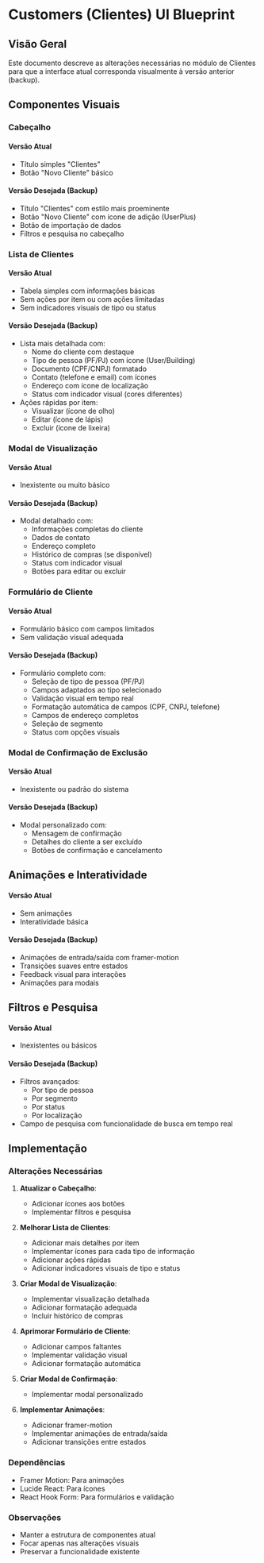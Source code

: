 # Customers (Clientes) UI Blueprint

## Visão Geral
Este documento descreve as alterações necessárias no módulo de Clientes para que a interface atual corresponda visualmente à versão anterior (backup).

## Componentes Visuais

### Cabeçalho

#### Versão Atual
- Título simples "Clientes"
- Botão "Novo Cliente" básico

#### Versão Desejada (Backup)
- Título "Clientes" com estilo mais proeminente
- Botão "Novo Cliente" com ícone de adição (UserPlus)
- Botão de importação de dados
- Filtros e pesquisa no cabeçalho

### Lista de Clientes

#### Versão Atual
- Tabela simples com informações básicas
- Sem ações por item ou com ações limitadas
- Sem indicadores visuais de tipo ou status

#### Versão Desejada (Backup)
- Lista mais detalhada com:
  - Nome do cliente com destaque
  - Tipo de pessoa (PF/PJ) com ícone (User/Building)
  - Documento (CPF/CNPJ) formatado
  - Contato (telefone e email) com ícones
  - Endereço com ícone de localização
  - Status com indicador visual (cores diferentes)
- Ações rápidas por item:
  - Visualizar (ícone de olho)
  - Editar (ícone de lápis)
  - Excluir (ícone de lixeira)

### Modal de Visualização

#### Versão Atual
- Inexistente ou muito básico

#### Versão Desejada (Backup)
- Modal detalhado com:
  - Informações completas do cliente
  - Dados de contato
  - Endereço completo
  - Histórico de compras (se disponível)
  - Status com indicador visual
  - Botões para editar ou excluir

### Formulário de Cliente

#### Versão Atual
- Formulário básico com campos limitados
- Sem validação visual adequada

#### Versão Desejada (Backup)
- Formulário completo com:
  - Seleção de tipo de pessoa (PF/PJ)
  - Campos adaptados ao tipo selecionado
  - Validação visual em tempo real
  - Formatação automática de campos (CPF, CNPJ, telefone)
  - Campos de endereço completos
  - Seleção de segmento
  - Status com opções visuais

### Modal de Confirmação de Exclusão

#### Versão Atual
- Inexistente ou padrão do sistema

#### Versão Desejada (Backup)
- Modal personalizado com:
  - Mensagem de confirmação
  - Detalhes do cliente a ser excluído
  - Botões de confirmação e cancelamento

## Animações e Interatividade

#### Versão Atual
- Sem animações
- Interatividade básica

#### Versão Desejada (Backup)
- Animações de entrada/saída com framer-motion
- Transições suaves entre estados
- Feedback visual para interações
- Animações para modais

## Filtros e Pesquisa

#### Versão Atual
- Inexistentes ou básicos

#### Versão Desejada (Backup)
- Filtros avançados:
  - Por tipo de pessoa
  - Por segmento
  - Por status
  - Por localização
- Campo de pesquisa com funcionalidade de busca em tempo real

## Implementação

### Alterações Necessárias

1. **Atualizar o Cabeçalho**:
   - Adicionar ícones aos botões
   - Implementar filtros e pesquisa

2. **Melhorar Lista de Clientes**:
   - Adicionar mais detalhes por item
   - Implementar ícones para cada tipo de informação
   - Adicionar ações rápidas
   - Adicionar indicadores visuais de tipo e status

3. **Criar Modal de Visualização**:
   - Implementar visualização detalhada
   - Adicionar formatação adequada
   - Incluir histórico de compras

4. **Aprimorar Formulário de Cliente**:
   - Adicionar campos faltantes
   - Implementar validação visual
   - Adicionar formatação automática

5. **Criar Modal de Confirmação**:
   - Implementar modal personalizado

6. **Implementar Animações**:
   - Adicionar framer-motion
   - Implementar animações de entrada/saída
   - Adicionar transições entre estados

### Dependências

- Framer Motion: Para animações
- Lucide React: Para ícones
- React Hook Form: Para formulários e validação

### Observações

- Manter a estrutura de componentes atual
- Focar apenas nas alterações visuais
- Preservar a funcionalidade existente
